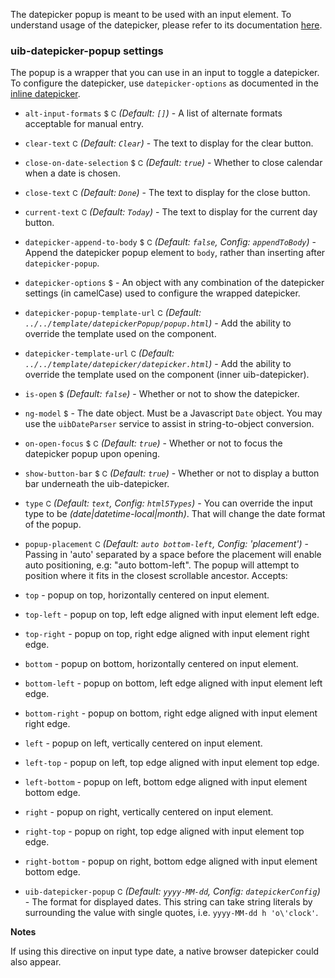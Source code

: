 The datepicker popup is meant to be used with an input element. To understand usage of the datepicker, please refer to its documentation [here](https://angular-ui.github.io/bootstrap/#/datepicker).

### uib-datepicker-popup settings

The popup is a wrapper that you can use in an input to toggle a datepicker. To configure the datepicker, use `datepicker-options` as documented in the [inline datepicker](https://angular-ui.github.io/bootstrap/#/datepicker).

* `alt-input-formats`
<small class="badge">$</small>
<small class="badge">C</small>
_(Default: `[]`)_ -
A list of alternate formats acceptable for manual entry.

* `clear-text`
<small class="badge">C</small>
_(Default: `Clear`)_ -
The text to display for the clear button.

* `close-on-date-selection`
<small class="badge">$</small>
<small class="badge">C</small>
_(Default: `true`)_ -
Whether to close calendar when a date is chosen.

* `close-text`
<small class="badge">C</small>
_(Default: `Done`)_ -
The text to display for the close button.

* `current-text`
<small class="badge">C</small>
_(Default: `Today`)_ -
The text to display for the current day button.

* `datepicker-append-to-body`
<small class="badge">$</small>
<small class="badge">C</small>
_(Default: `false`, Config: `appendToBody`)_ -
Append the datepicker popup element to `body`, rather than inserting after `datepicker-popup`.

* `datepicker-options`
<small class="badge">$</small> -
An object with any combination of the datepicker settings (in camelCase) used to configure the wrapped datepicker.

* `datepicker-popup-template-url`
<small class="badge">C</small>
_(Default: `../../template/datepickerPopup/popup.html`)_ -
Add the ability to override the template used on the component.

* `datepicker-template-url`
<small class="badge">C</small>
_(Default: `../../template/datepicker/datepicker.html`)_ -
Add the ability to override the template used on the component (inner uib-datepicker).

* `is-open`
<small class="badge">$</small>
<i class="glyphicon glyphicon-eye-open"></i>
_(Default: `false`)_ -
Whether or not to show the datepicker.

* `ng-model`
  <small class="badge">$</small>
  <i class="glyphicon glyphicon-eye-open"></i> -
  The date object. Must be a Javascript `Date` object. You may use the `uibDateParser` service to assist in string-to-object conversion.

* `on-open-focus`
<small class="badge">$</small>
<small class="badge">C</small>
_(Default: `true`)_ -
Whether or not to focus the datepicker popup upon opening.

* `show-button-bar`
<small class="badge">$</small>
<small class="badge">C</small>
_(Default: `true`)_ -
Whether or not to display a button bar underneath the uib-datepicker.

* `type`
<small class="badge">C</small>
_(Default: `text`, Config: `html5Types`)_ -
You can override the input type to be _(date|datetime-local|month)_. That will change the date format of the popup.

* `popup-placement`
 <small class="badge">C</small>
 _(Default: `auto bottom-left`, Config: 'placement')_ -
Passing in 'auto' separated by a space before the placement will enable auto positioning, e.g: "auto bottom-left". The popup will attempt to position where it fits in the closest scrollable ancestor. Accepts:

 * `top` - popup on top, horizontally centered on input element.
 * `top-left` - popup on top, left edge aligned with input element left edge.
 * `top-right` - popup on top, right edge aligned with input element right edge.
 * `bottom` - popup on bottom, horizontally centered on input element.
 * `bottom-left` - popup on bottom, left edge aligned with input element left edge.
 * `bottom-right` - popup on bottom, right edge aligned with input element right edge.
 * `left` - popup on left, vertically centered on input element.
 * `left-top` - popup on left, top edge aligned with input element top edge.
 * `left-bottom` - popup on left, bottom edge aligned with input element bottom edge.
 * `right` - popup on right, vertically centered on input element.
 * `right-top` - popup on right, top edge aligned with input element top edge.
 * `right-bottom` - popup on right, bottom edge aligned with input element bottom edge.

* `uib-datepicker-popup`
<small class="badge">C</small>
_(Default: `yyyy-MM-dd`, Config: `datepickerConfig`)_ -
The format for displayed dates. This string can take string literals by surrounding the value with single quotes, i.e. `yyyy-MM-dd h 'o\'clock'`.

**Notes**

If using this directive on input type date, a native browser datepicker could also appear.
